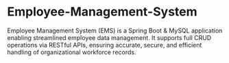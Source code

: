# Employee-Management-System
Employee Management System (EMS) is a Spring Boot &amp; MySQL application enabling streamlined employee data management. It supports full CRUD operations via RESTful APIs, ensuring accurate, secure, and efficient handling of organizational workforce records.
